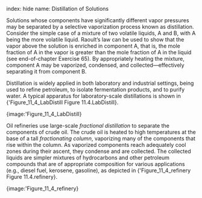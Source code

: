index: hide
name: Distillation of Solutions

Solutions whose components have significantly different vapor pressures may be separated by a selective vaporization process known as distillation. Consider the simple case of a mixture of two volatile liquids, A and B, with A being the more volatile liquid.  Raoult’s law can be used to show that the vapor above the solution is enriched in component A, that is, the mole fraction of A in the vapor is greater than the mole fraction of A in the liquid (see end-of-chapter Exercise 65). By appropriately heating the mixture, component A may be vaporized, condensed, and collected—effectively separating it from component B.

Distillation is widely applied in both laboratory and industrial settings, being used to refine petroleum, to isolate fermentation products, and to purify water. A typical apparatus for laboratory-scale distillations is shown in {'Figure_11_4_LabDistill Figure 11.4.LabDistill}.


{image:'Figure_11_4_LabDistill}
        

Oil refineries use large-scale  *fractional distillation* to separate the components of crude oil. The crude oil is heated to high temperatures at the base of a tall  *fractionating column*, vaporizing many of the components that rise within the column. As vaporized components reach adequately cool zones during their ascent, they condense and are collected. The collected liquids are simpler mixtures of hydrocarbons and other petroleum compounds that are of appropriate composition for various applications (e.g., diesel fuel, kerosene, gasoline), as depicted in {'Figure_11_4_refinery Figure 11.4.refinery}.


{image:'Figure_11_4_refinery}
        
